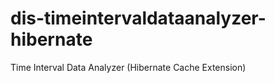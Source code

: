 dis-timeintervaldataanalyzer-hibernate
======================================

Time Interval Data Analyzer (Hibernate Cache Extension)
